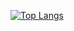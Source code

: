 [![Top Langs](https://github-readme-stats.vercel.app/api/top-langs/?username=ftbalboa)](https://github.com/anuraghazra/github-readme-stats)

<!---
ftbalboa/ftbalboa is a ✨ special ✨ repository because its `README.md` (this file) appears on your GitHub profile.
You can click the Preview link to take a look at your changes.
--->
